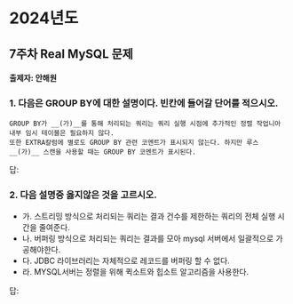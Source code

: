 # 2024년도
## 7주차 Real MySQL 문제
#### 출제자: 안해원

### 1. 다음은 GROUP BY에 대한 설명이다. 빈칸에 들어갈 단어를 적으시오.
```
GROUP BY가 __(가)__를 통해 처리되는 쿼리는 쿼리 실행 시점에 추가적인 정렬 작업니아 내부 임시 테이블은 필요하지 않다.
또한 EXTRA칼럼에 별로도 GROUP BY 관련 코멘트가 표시되지 않는다. 하지만 루스 __(가)__ 스캔을 사용할 때는 GROUP BY 코멘트가 표시된다.
```

답: 

### 2. 다음 설명중 옳지않은 것을 고르시오. 
- 가. 스트리밍 방식으로 처리되는 쿼리는 결과 건수를 제한하는 쿼리의 전체 실행 시간을 줄여준다.
- 나. 버퍼링 방식으로 처리되는 쿼리는 결과를 모아 mysql 서버에서 일괄적으로 가공해야한다. 
- 다. JDBC 라이브러리는 자체적으로 레코드를 버퍼링 할 수 없다.
- 라. MYSQL서버는 정렬을 위해 퀵소트와 힙소트 알고리즘을 사용한다.

답: 
